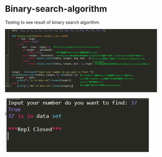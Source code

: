 # Binary-search-algorithm
Testing to see result of binary search algorithm.<br>

![homepage](https://github.com/atthana/Binary-search-algorithm/blob/master/code.jpg)<br><br>
![homepage](https://github.com/atthana/Binary-search-algorithm/blob/master/result.JPG)
